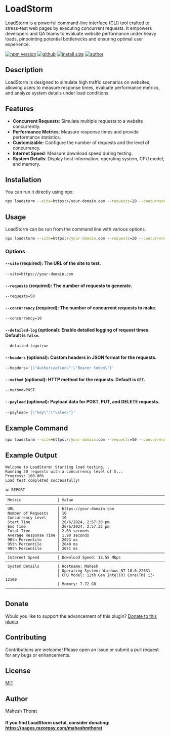# LoadStorm

LoadStorm is a powerful command-line interface (CLI) tool crafted to stress-test web pages by executing concurrent requests. It empowers developers and QA teams to evaluate website performance under heavy loads, pinpointing potential bottlenecks and ensuring optimal user experience.

[![npm version](https://img.shields.io/badge/npm-v1.0.20-blue?logo=nodedotjs&logoColor=white)](https://www.npmjs.com/package/loadstorm)
[![github](https://img.shields.io/badge/-Repository-black?logo=github)](https://github.com/maheshmthorat/loadstorm)
[![install size](https://img.shields.io/badge/install%20size-17%20kB-green?logo=files&logoColor=white)](https://www.npmjs.com/package/loadstorm)
[![author](https://img.shields.io/badge/author-Mahesh%20Thorat-purple)](https://maheshthorat.web.app/)

## Description

LoadStorm is designed to simulate high traffic scenarios on websites, allowing users to measure response times, evaluate performance metrics, and analyze system details under load conditions.

## Features

- **Concurrent Requests**: Simulate multiple requests to a website concurrently.
- **Performance Metrics**: Measure response times and provide performance statistics.
- **Customizable**: Configure the number of requests and the level of concurrency.
- **Internet Speed**: Measure download speed during testing.
- **System Details**: Display host information, operating system, CPU model, and memory.

## Installation

You can run it directly using npx:

```bash
npx loadstorm --site=https://your-domain.com --requests=20 --concurrency=5 --detailed-log=true
```

## Usage

LoadStorm can be run from the command line with various options.

```cmd
npx loadstorm --site=https://your-domain.com --requests=20 --concurrency=5 --detailed-log=true
```

### Options

#### `--site` (required): The URL of the site to test.

```bash
--site=https://your-domain.com
```

#### `--requests` (required): The number of requests to generate.

```bash
--requests=50
```

#### `--concurrency` (required): The number of concurrent requests to make.

```bash
--concurrency=10
```

#### `--detailed-log` (optional): Enable detailed logging of request times. Default is `false`.

```bash
--detailed-log=true
```

#### `--headers` (optional): Custom headers in JSON format for the requests.

```bash
--headers='{\"Authorization\":\"Bearer token\"}'
```

#### `--method` (optional): HTTP method for the requests. Default is `GET`.

```bash
--method=POST
```

#### `--payload` (optional): Payload data for POST, PUT, and DELETE requests.

```bash
--payload='{\"key\":\"value\"}'
```

## Example Command

```cmd
npx loadstorm --site=https://your-domain.com --requests=50 --concurrency=10 --headers="{\"Authorization\":\"Bearer token\"}" --method=POST --payload="{\"key\":\"value\"}"
```

## Example Output

```plaintext
Welcome to LoadStorm! Starting load testing...
Running 20 requests with a concurrency level of 5...
Progress: 100.00%
Load test completed successfully!

📊 REPORT
─────────────────────────┬──────────────────────────────────────────────────────
 Metric                │ Value
─────────────────────────┼──────────────────────────────────────────────────────
 URL                   │ https://your-domain.com
 Number of Requests    │ 10
 Concurrency Level     │ 10
 Start Time            │ 26/6/2024, 2:57:30 pm
 End Time              │ 26/6/2024, 2:57:32 pm
 Total Time            │ 2.63 seconds
 Average Response Time │ 1.90 seconds
 90th Percentile       │ 2023 ms
 95th Percentile       │ 2040 ms
 99th Percentile       │ 2071 ms
─────────────────────────┼──────────────────────────────────────────────────────
 Internet Speed        │ Download Speed: 13.58 Mbps
─────────────────────────┼──────────────────────────────────────────────────────
 System Details        | Hostname: Mahesh
                       | Operating System: Windows_NT 10.0.22631
                       | CPU Model: 12th Gen Intel(R) Core(TM) i3-12100
                       | Memory: 7.72 GB
─────────────────────────┴──────────────────────────────────────────────────────
```

## Donate

Would you like to support the advancement of this plugin?
[Donate to this plugin](https://buymeacoffee.com/maheshmthorat)

## Contributing

Contributions are welcome! Please open an issue or submit a pull request for any bugs or enhancements.

## License

[MIT](LICENSE)

## Author

Mahesh Thorat

#### If you find LoadStorm useful, consider donating: https://pages.razorpay.com/maheshmthorat
